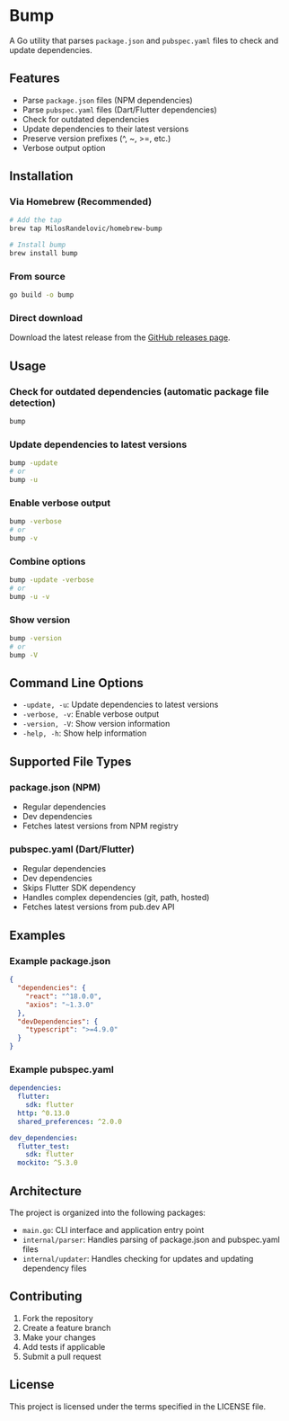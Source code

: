 # Bump

A Go utility that parses `package.json` and `pubspec.yaml` files to check and update dependencies.

## Features

- Parse `package.json` files (NPM dependencies)
- Parse `pubspec.yaml` files (Dart/Flutter dependencies)
- Check for outdated dependencies
- Update dependencies to their latest versions
- Preserve version prefixes (^, ~, >=, etc.)
- Verbose output option

## Installation

### Via Homebrew (Recommended)

```bash
# Add the tap
brew tap MilosRandelovic/homebrew-bump

# Install bump
brew install bump
```

### From source

```bash
go build -o bump
```

### Direct download

Download the latest release from the [GitHub releases page](https://github.com/MilosRandelovic/homebrew-bump/releases).

## Usage

### Check for outdated dependencies (automatic package file detection)

```bash
bump
```

### Update dependencies to latest versions

```bash
bump -update
# or
bump -u
```

### Enable verbose output

```bash
bump -verbose
# or
bump -v
```

### Combine options

```bash
bump -update -verbose
# or
bump -u -v
```

### Show version

```bash
bump -version
# or
bump -V
```

## Command Line Options

- `-update, -u`: Update dependencies to latest versions
- `-verbose, -v`: Enable verbose output
- `-version, -V`: Show version information
- `-help, -h`: Show help information

## Supported File Types

### package.json (NPM)

- Regular dependencies
- Dev dependencies
- Fetches latest versions from NPM registry

### pubspec.yaml (Dart/Flutter)

- Regular dependencies
- Dev dependencies
- Skips Flutter SDK dependency
- Handles complex dependencies (git, path, hosted)
- Fetches latest versions from pub.dev API

## Examples

### Example package.json

```json
{
  "dependencies": {
    "react": "^18.0.0",
    "axios": "~1.3.0"
  },
  "devDependencies": {
    "typescript": ">=4.9.0"
  }
}
```

### Example pubspec.yaml

```yaml
dependencies:
  flutter:
    sdk: flutter
  http: ^0.13.0
  shared_preferences: ^2.0.0

dev_dependencies:
  flutter_test:
    sdk: flutter
  mockito: ^5.3.0
```

## Architecture

The project is organized into the following packages:

- `main.go`: CLI interface and application entry point
- `internal/parser`: Handles parsing of package.json and pubspec.yaml files
- `internal/updater`: Handles checking for updates and updating dependency files

## Contributing

1. Fork the repository
2. Create a feature branch
3. Make your changes
4. Add tests if applicable
5. Submit a pull request

## License

This project is licensed under the terms specified in the LICENSE file.
